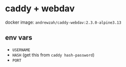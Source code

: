 # caddy + webdav

docker image: `andrewzah/caddy-webdav:2.3.0-alpine3.13`

## env vars
* `USERNAME`
* `HASH` (get this from `caddy hash-password`)
* `PORT`
